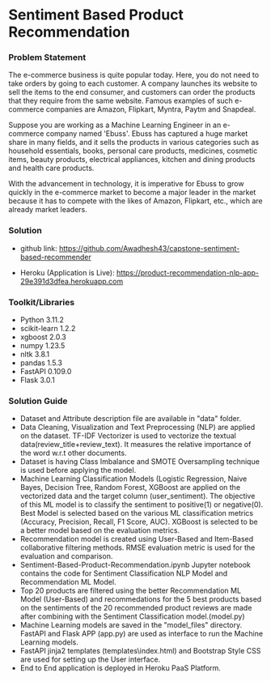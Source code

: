 # Sentiment Based Product Recommendation

### Problem Statement

The e-commerce business is quite popular today. Here, you do not need to take orders by going to each customer. A company launches its website to sell the items to the end consumer, and customers can order the products that they require from the same website. Famous examples of such e-commerce companies are Amazon, Flipkart, Myntra, Paytm and Snapdeal.

Suppose you are working as a Machine Learning Engineer in an e-commerce company named 'Ebuss'. Ebuss has captured a huge market share in many fields, and it sells the products in various categories such as household essentials, books, personal care products, medicines, cosmetic items, beauty products, electrical appliances, kitchen and dining products and health care products.

With the advancement in technology, it is imperative for Ebuss to grow quickly in the e-commerce market to become a major leader in the market because it has to compete with the likes of Amazon, Flipkart, etc., which are already market leaders.

### Solution

* github link: https://github.com/Awadhesh43/capstone-sentiment-based-recommender

* Heroku (Application is Live): https://product-recommendation-nlp-app-29e391d3dfea.herokuapp.com

### Toolkit/Libraries

* Python 3.11.2
* scikit-learn 1.2.2
* xgboost 2.0.3
* numpy 1.23.5
* nltk 3.8.1
* pandas 1.5.3
* FastAPI 0.109.0
* Flask 3.0.1


### Solution Guide

* Dataset and Attribute description file are available in "data" folder.
* Data Cleaning, Visualization and Text Preprocessing (NLP) are applied on the dataset. TF-IDF Vectorizer is used to vectorize the textual data(review_title+review_text). It measures the relative importance of the word w.r.t other documents.
* Dataset is having Class Imbalance and SMOTE Oversampling technique is used before applying the model.
* Machine Learning Classification Models (Logistic Regression, Naive Bayes, Decision Tree, Random Forest, XGBoost are applied on the vectorized data and the target column (user_sentiment). The objective of this ML model is to classify the sentiment to positive(1) or negative(0). Best Model is selected based on the various ML classification metrics (Accuracy, Precision, Recall, F1 Score, AUC). XGBoost is selected to be a better model based on the evaluation metrics.
* Recommendation model is created using User-Based and Item-Based collaborative filtering methods. RMSE evaluation metric is used for the evaluation and comparison.
* Sentiment-Based-Product-Recommendation.ipynb Jupyter notebook contains the code for Sentiment Classification NLP Model and Recommendation ML Model.
* Top 20 products are filtered using the better Recommendation ML Model (User-Based) and recommedations for the 5 best products based on the sentiments of the 20 recommended product reviews are made after combining with the Sentiment Classification model.(model.py)
* Machine Learning models are saved in the "model_files" directory. FastAPI and Flask APP (app.py) are used as interface to run the Machine Learning models.
* FastAPI jinja2 templates (templates\index.html) and Bootstrap Style CSS are used for setting up the User interface.
* End to End application is deployed in Heroku PaaS Platform.

